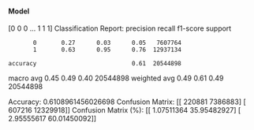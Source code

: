 #### Model
[0 0 0 ... 1 1 1]
Classification Report:
              precision    recall  f1-score   support

           0       0.27      0.03      0.05   7607764
           1       0.63      0.95      0.76  12937134

    accuracy                           0.61  20544898
   macro avg       0.45      0.49      0.40  20544898
weighted avg       0.49      0.61      0.49  20544898

Accuracy: 0.6108961456026698
Confusion Matrix:
[[  220881  7386883]
 [  607216 12329918]]
Confusion Matrix (%):
[[ 1.07511364 35.95482927]
 [ 2.95555617 60.01450092]]
